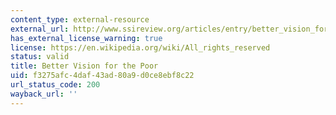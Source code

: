 ```yaml
---
content_type: external-resource
external_url: http://www.ssireview.org/articles/entry/better_vision_for_the_poor
has_external_license_warning: true
license: https://en.wikipedia.org/wiki/All_rights_reserved
status: valid
title: Better Vision for the Poor
uid: f3275afc-4daf-43ad-80a9-d0ce8ebf8c22
url_status_code: 200
wayback_url: ''
---
```


